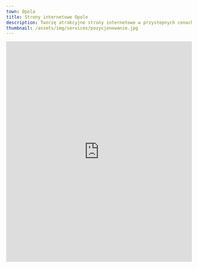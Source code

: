 ```yaml
---
town: Opola
title: Strony internetowe Opole
description: Tworzę atrakcyjne strony internetowe w przystepnych cenach dla firm z Opola. Zadzwoń do mnie +48 788 660 190
thumbnail: /assets/img/services/pozycjonowanie.jpg
---
```


<iframe src="https://www.google.com/maps/embed?pb=!1m18!1m12!1m3!1d80902.90099236282!2d17.823885482487004!3d50.67882188370535!2m3!1f0!2f0!3f0!3m2!1i1024!2i768!4f13.1!3m3!1m2!1s0x47105306456db34b%3A0x25c66487400c346e!2sOpole!5e0!3m2!1spl!2spl!4v1682841392432!5m2!1spl!2spl" width="100%" height="600" style="border:0;" allowfullscreen="" loading="lazy" referrerpolicy="no-referrer-when-downgrade"></iframe>
